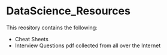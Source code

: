 # DataScience_Resources

This reository contains the following:

<ul>
  <li> Cheat Sheets</li>
  <li> Interview Questions pdf collected from all over the Internet </li>
</ul>

